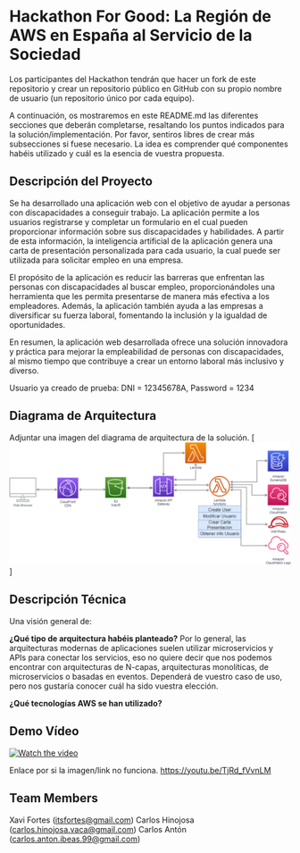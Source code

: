 # Hackathon For Good: La Región de AWS en España al Servicio de la Sociedad

Los participantes del Hackathon tendrán que hacer un fork de este repositorio y crear un repositorio público en GitHub con su propio nombre de usuario (un repositorio único por cada equipo).

A continuación, os mostraremos en este README.md las diferentes secciones que deberán completarse, resaltando los puntos indicados para la solución/implementación. Por favor, sentiros libres de crear más subsecciones si fuese necesario. La idea es comprender qué componentes habéis utilizado y cuál es la esencia de vuestra propuesta.

## Descripción del Proyecto

Se ha desarrollado una aplicación web con el objetivo de ayudar a personas con discapacidades a conseguir trabajo. La aplicación permite a los usuarios registrarse y completar un formulario en el cual pueden proporcionar información sobre sus discapacidades y habilidades. A partir de esta información, la inteligencia artificial de la aplicación genera una carta de presentación personalizada para cada usuario, la cual puede ser utilizada para solicitar empleo en una empresa.

El propósito de la aplicación es reducir las barreras que enfrentan las personas con discapacidades al buscar empleo, proporcionándoles una herramienta que les permita presentarse de manera más efectiva a los empleadores. Además, la aplicación también ayuda a las empresas a diversificar su fuerza laboral, fomentando la inclusión y la igualdad de oportunidades.

En resumen, la aplicación web desarrollada ofrece una solución innovadora y práctica para mejorar la empleabilidad de personas con discapacidades, al mismo tiempo que contribuye a crear un entorno laboral más inclusivo y diverso.

Usuario ya creado de prueba: DNI = 12345678A, Password = 1234

## Diagrama de Arquitectura

Adjuntar una imagen del diagrama de arquitectura de la solución.
[![Diagrama](https://github.com/XaviFortes/front/blob/main/AWS.drawio.png)]

## Descripción Técnica

Una visión general de:

**¿Qué tipo de arquitectura habéis planteado?** Por lo general, las arquitecturas modernas de aplicaciones suelen utilizar microservicios y APIs para conectar los servicios, eso no quiere decir que nos podemos encontrar con arquitecturas de N-capas, arquitecturas monolíticas, de microservicios o basadas en eventos. Dependerá de vuestro caso de uso, pero nos gustaría conocer cuál ha sido vuestra elección.

**¿Qué tecnologías AWS se han utilizado?**

## Demo Vídeo
[![Watch the video](https://img.youtube.com/vi/TjRd_fVvnLM/maxresdefault.jpg)](https://youtu.be/TjRd_fVvnLM)

Enlace por si la imagen/link no funciona.
https://youtu.be/TjRd_fVvnLM



## Team Members

Xavi Fortes (itsfortes@gmail.com)
Carlos Hinojosa (carlos.hinojosa.vaca@gmail.com)
Carlos Antón (carlos.anton.ibeas.99@gmail.com)
 
